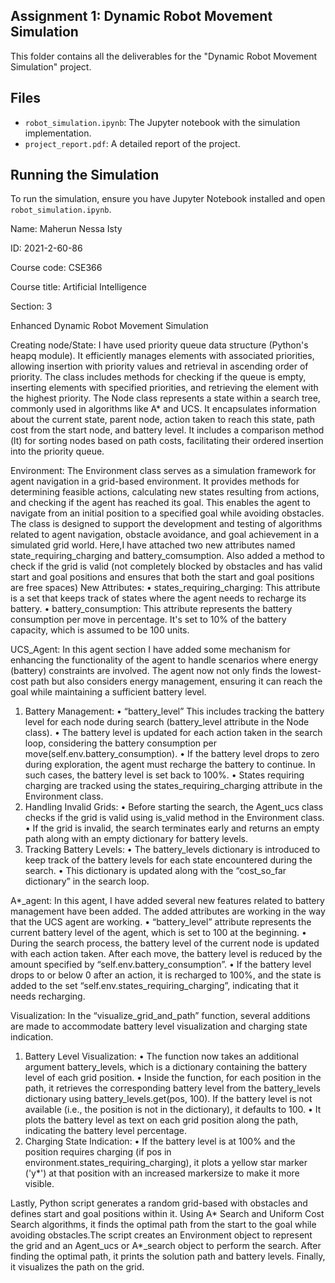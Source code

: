 ## Assignment 1: Dynamic Robot Movement Simulation
This folder contains all the deliverables for the "Dynamic Robot Movement Simulation" project.
## Files
- `robot_simulation.ipynb`: The Jupyter notebook with the simulation implementation.
- `project_report.pdf`: A detailed report of the project.

## Running the Simulation
To run the simulation, ensure you have Jupyter Notebook installed and open
`robot_simulation.ipynb`.

Name: Maherun Nessa Isty

ID: 2021-2-60-86

Course code: CSE366

Course title: Artificial Intelligence 

Section: 3

Enhanced Dynamic Robot Movement Simulation

Creating node/State: 
I have used priority queue data structure (Python's heapq module). It efficiently manages elements with associated priorities, allowing insertion with priority values and retrieval in ascending order of priority. The class includes methods for checking if the queue is empty, inserting elements with specified priorities, and retrieving the element with the highest priority. The Node class represents a state within a search tree, commonly used in algorithms like A* and UCS. It encapsulates information about the current state, parent node, action taken to reach this state, path cost from the start node, and battery level. It includes a comparison method (lt) for sorting nodes based on path costs, facilitating their ordered insertion into the priority queue.

Environment:
The Environment class serves as a simulation framework for agent navigation in a grid-based environment. It provides methods for determining feasible actions, calculating new states resulting from actions, and checking if the agent has reached its goal. This enables the agent to navigate from an initial position to a specified goal while avoiding obstacles. The class is designed to support the development and testing of algorithms related to agent navigation, obstacle avoidance, and goal achievement in a simulated grid world. Here,I have attached two new attributes named state_requiring_charging and battery_comsumption. Also added a method to check if the grid is valid (not completely blocked by obstacles and has valid start and goal positions and ensures that both the start and goal positions are free spaces)
New Attributes:
•	states_requiring_charging: This attribute is a set that keeps track of states where the agent needs to recharge its battery.
•	battery_consumption: This attribute represents the battery consumption per move in percentage. It's set to 10% of the battery capacity, which is assumed to be 100 units.

UCS_Agent:
In this agent section I have added some mechanism for enhancing the functionality of the agent to handle scenarios where energy (battery) constraints are involved. The agent now not only finds the lowest-cost path but also considers energy management, ensuring it can reach the goal while maintaining a sufficient battery level.


1.	Battery Management:
•	“battery_level” This includes tracking the battery level for each node during search (battery_level attribute in the Node class).
•	The battery level is updated for each action taken in the search loop, considering the battery consumption per move(self.env.battery_consumption).
•	If the battery level drops to zero during exploration, the agent must recharge the battery to continue. In such cases, the battery level is set back to 100%.
•	States requiring charging are tracked using the states_requiring_charging attribute in the Environment class.
2.	Handling Invalid Grids:
•	Before starting the search, the Agent_ucs class checks if the grid is valid using is_valid method in the Environment class.
•	If the grid is invalid, the search terminates early and returns an empty path along with an empty dictionary for battery levels.
3.	Tracking Battery Levels:
•	The battery_levels dictionary is introduced to keep track of the battery levels for each state encountered during the search.
•	This dictionary is updated along with the “cost_so_far dictionary” in the search loop.




A*_agent: 
In this agent, I have added several new features related to battery management have been added. The added attributes are working in the way that the UCS agent are working.
•	“battery_level” attribute represents the current battery level of the agent, which is set to 100 at the beginning.
•	During the search process, the battery level of the current node is updated with each action taken. After each move, the battery level is reduced by the amount specified by “self.env.battery_consumption”.
•	If the battery level drops to or below 0 after an action, it is recharged to 100%, and the state is added to the set “self.env.states_requiring_charging”, indicating that it needs recharging.

Visualization:
In the “visualize_grid_and_path”  function, several additions are made to accommodate battery level visualization and charging state indication.
1.	Battery Level Visualization:
•	The function now takes an additional argument battery_levels, which is a dictionary containing the battery level of each grid position.
•	Inside the function, for each position in the path, it retrieves the corresponding battery level from the battery_levels dictionary using battery_levels.get(pos, 100). If the battery level is not available (i.e., the position is not in the dictionary), it defaults to 100.
•	It plots the battery level as text on each grid position along the path, indicating the battery level percentage.
2.	Charging State Indication:
•	If the battery level is at 100% and the position requires charging (if pos in environment.states_requiring_charging), it plots a yellow star marker ('y*') at that position with an increased markersize to make it more visible.


Lastly, Python script generates a random grid-based with obstacles and defines start and goal positions within it. Using  A* Search and Uniform Cost Search algorithms, it finds the optimal path from the start to the goal while avoiding obstacles.The script creates an Environment object to represent the grid and an Agent_ucs or A*_search object to perform the search. After finding the optimal path, it prints the solution path and battery levels. Finally, it visualizes the path on the grid.
